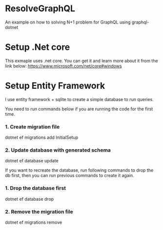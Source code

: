 # ResolveGraphQL
An example on how to solving N+1 problem for GraphQL using graphql-dotnet

# Setup .Net core
This exmaple uses .net core. You can get it and learn more about it from the link below:
https://www.microsoft.com/net/core#windows

# Setup Entity Framework
I use entity framework + sqlite to create a simple database to run queries. 

You need to run commands below if you are running the code for the first time.  
### 1. Create migration file
dotnet ef migrations add InitialSetup
### 2. Update database with generated schema
dotnet ef database update

If you want to recreate the database, run following commands to drop the db 
first, then you can run previous commands to create it again.
### 1. Drop the database first
dotnet ef database drop
### 2. Remove the migration file
dotnet ef migrations remove
